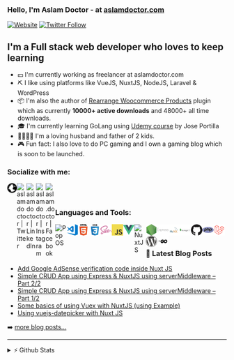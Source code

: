 ### Hello, I'm Aslam Doctor - at [aslamdoctor.com](https://aslamdoctor.com)


[![Website](https://img.shields.io/website?label=aslamdoctor.com&style=for-the-badge&url=https%3A%2F%2Faslamdoctor.com)](https://aslamdoctor.com) [![Twitter Follow](https://img.shields.io/twitter/follow/aslammdoctor?color=1DA1F2&logo=twitter&style=for-the-badge)](https://twitter.com/intent/follow?original_referer=https%3A%2F%2Fgithub.com%2Faslammdoctor&screen_name=aslammdoctor)

## I'm a Full stack web developer who loves to keep learning

- 💵 I'm currently working as freelancer at aslamdoctor.com
- ⛏ I like using platforms like VueJS, NuxtJS, NodeJS, Laravel & WordPress
- 📦 I'm also the author of [Rearrange Woocommerce Products](https://wordpress.org/plugins/rearrange-woocommerce-products/) plugin which as currently **10000+ active downloads** and 48000+ all time downloads.
- 🎓 I'm currently learning GoLang using [Udemy course](https://www.udemy.com/course/learn-go-the-complete-bootcamp-course-golang/) by Jose Portilla
- 👨‍👩‍👧‍👦 I'm a loving husband and father of 2 kids.
- 🎮 Fun fact: I also love to do PC gaming and I own a gaming blog which is soon to be launched.

### Socialize with me:

[<img align="left" alt="aslamdoctor.com" width="22px" src="https://raw.githubusercontent.com/iconic/open-iconic/master/svg/globe.svg" />][website] [<img align="left" alt="aslamdoctor | Twitter" width="22px" src="https://cdn.jsdelivr.net/npm/simple-icons@v3/icons/twitter.svg" />][twitter] [<img align="left" alt="aslamdoctor | LinkedIn" width="22px" src="https://cdn.jsdelivr.net/npm/simple-icons@v3/icons/linkedin.svg" />][linkedin] [<img align="left" alt="aslamdoctor | Instagram" width="22px" src="https://cdn.jsdelivr.net/npm/simple-icons@v3/icons/instagram.svg" />][instagram] [<img align="left" alt="aslam.doctor | Facebook" width="22px" src="https://cdn.jsdelivr.net/npm/simple-icons@v3/icons/facebook.svg" />][facebook]

<br /><br />

### Languages and Tools:

[<img align="left" alt="Pop OS" width="26px" src="https://avatars2.githubusercontent.com/u/33131755?s=200&v=4" />][popos]  [<img align="left" alt="VSCode" width="26px" src="https://raw.githubusercontent.com/github/explore/80688e429a7d4ef2fca1e82350fe8e3517d3494d/topics/visual-studio-code/visual-studio-code.png" />][vscode]  [<img align="left" alt="HTML5" width="26px" src="https://raw.githubusercontent.com/github/explore/80688e429a7d4ef2fca1e82350fe8e3517d3494d/topics/html/html.png" />][html5] [<img align="left" alt="CSS3" width="26px" src="https://raw.githubusercontent.com/github/explore/80688e429a7d4ef2fca1e82350fe8e3517d3494d/topics/css/css.png" />][css3] [<img align="left" alt="Sass" width="26px" src="https://raw.githubusercontent.com/github/explore/80688e429a7d4ef2fca1e82350fe8e3517d3494d/topics/sass/sass.png" />][sass] [<img align="left" alt="JavaScript" width="26px" src="https://raw.githubusercontent.com/github/explore/80688e429a7d4ef2fca1e82350fe8e3517d3494d/topics/javascript/javascript.png" />][javascript] [<img align="left" alt="VueJS" width="26px" src="https://raw.githubusercontent.com/github/explore/80688e429a7d4ef2fca1e82350fe8e3517d3494d/topics/vue/vue.png" />][vuejs] [<img align="left" alt="NuxtJS" width="26px" src="https://avatars2.githubusercontent.com/u/23360933?s=200&v=4" />][nuxtjs] [<img align="left" alt="Node.js" width="26px" src="https://raw.githubusercontent.com/github/explore/80688e429a7d4ef2fca1e82350fe8e3517d3494d/topics/nodejs/nodejs.png" />][nodejs] [<img align="left" alt="Express" width="26px" src="https://raw.githubusercontent.com/github/explore/80688e429a7d4ef2fca1e82350fe8e3517d3494d/topics/express/express.png" />][express] [<img align="left" alt="MySQL" width="26px" src="https://raw.githubusercontent.com/github/explore/80688e429a7d4ef2fca1e82350fe8e3517d3494d/topics/mysql/mysql.png" />][mysql] [<img align="left" alt="MongoDB" width="26px" src="https://raw.githubusercontent.com/github/explore/80688e429a7d4ef2fca1e82350fe8e3517d3494d/topics/mongodb/mongodb.png" />][mongodb] [<img align="left" alt="GitHub" width="26px" src="https://raw.githubusercontent.com/github/explore/78df643247d429f6cc873026c0622819ad797942/topics/github/github.png" />][github] [<img align="left" alt="PHP" width="26px" src="https://raw.githubusercontent.com/github/explore/ccc16358ac4530c6a69b1b80c7223cd2744dea83/topics/php/php.png" />][php] [<img align="left" alt="Laravel" width="26px" src="https://raw.githubusercontent.com/github/explore/56a826d05cf762b2b50ecbe7d492a839b04f3fbf/topics/laravel/laravel.png" />][laravel] [<img align="left" alt="Wordpress" width="26px" src="https://raw.githubusercontent.com/github/explore/80688e429a7d4ef2fca1e82350fe8e3517d3494d/topics/wordpress/wordpress.png" />][wordpress] [<img align="left" alt="Go" width="26px" src="https://raw.githubusercontent.com/github/explore/80688e429a7d4ef2fca1e82350fe8e3517d3494d/topics/go/go.png" />][golang]

<br /><br />

### 📕 Latest Blog Posts

<!-- BLOG-POST-LIST:START -->
- [Add Google AdSense verification code inside Nuxt JS](https://aslamdoctor.com/blog/add-google-adsense-verification-code-inside-nuxt-js/294)
- [Simple CRUD App using Express & NuxtJS using serverMiddleware – Part 2/2](https://aslamdoctor.com/blog/simple-crud-app-using-express-nuxtjs-using-servermiddleware-part-2-2/280)
- [Simple CRUD App using Express & NuxtJS using serverMiddleware – Part 1/2](https://aslamdoctor.com/blog/simple-crud-app-using-express-nuxtjs-using-servermiddleware-part-1-2/239)
- [Some basics of using Vuex with NuxtJS (using Example)](https://aslamdoctor.com/blog/some-basics-of-using-vuex-with-nuxtjs-using-example/233)
- [Using vuejs-datepicker with Nuxt JS](https://aslamdoctor.com/blog/using-vuejs-datepicker-with-nuxt-js/226)
<!-- BLOG-POST-LIST:END -->

➡️ [more blog posts...](https://aslamdoctor.com)


---

<details>
  <summary>⚡ Github Stats</summary>

  [![Aslam Doctor's github stats](https://github-readme-stats.vercel.app/api?username=aslamdoctor)](https://github.com/anuraghazra/github-readme-stats)


</details>



[website]: https://aslamdoctor.com
[twitter]: https://twitter.com/aslammdoctor
[linkedin]: https://linkedin.com/in/aslamdoctor
[facebook]: https://www.facebook.com/aslam.doctor
[instagram]: https://instagram.com/aslamdoctor

[popos]: https://pop.system76.com/
[vscode]: https://code.visualstudio.com/
[html5]: https://www.w3schools.com/html/
[css3]: https://www.w3schools.com/css/
[sass]: https://sass-lang.com/
[javascript]: https://www.w3schools.com/js/
[vuejs]: https://vuejs.org/
[nuxtjs]: https://nuxtjs.org/
[nodejs]: https://nodejs.org/
[express]: https://expressjs.com/
[mysql]: https://www.mysql.com/
[mongodb]: https://www.mongodb.com/
[github]: https://www.github.com/
[php]: https://www.php.net/
[laravel]: https://laravel.com/
[wordpress]: https://wordpress.org/
[golang]: https://golang.org/
